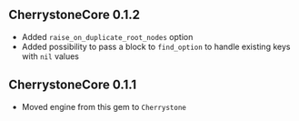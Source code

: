 ## CherrystoneCore 0.1.2

* Added `raise_on_duplicate_root_nodes` option
* Added possibility to pass a block to `find_option` to handle existing keys with `nil` values

## CherrystoneCore 0.1.1

* Moved engine from this gem to `Cherrystone`
